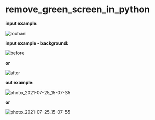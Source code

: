 # remove_green_screen_in_python

**input example:**

![rouhani](https://user-images.githubusercontent.com/83751182/126896015-0fd4ab98-38b1-41f8-beda-ff20a93f1860.jpg)

**input example - background:**

![before](https://user-images.githubusercontent.com/83751182/126896062-156f3c64-6e7c-4e1d-9084-26889596ddd5.jpg)

**or**

![after](https://user-images.githubusercontent.com/83751182/126896068-5507fa5d-2def-4e94-a9e7-3b47ca3b7efd.jpg)

**out example:**

![photo_2021-07-25_15-07-35](https://user-images.githubusercontent.com/83751182/126896208-26c88fc5-f319-4e6f-8e06-c26987bd7b6a.jpg)

**or**

![photo_2021-07-25_15-07-55](https://user-images.githubusercontent.com/83751182/126896209-810d8328-7039-4321-b9ef-9054a13ad125.jpg)
